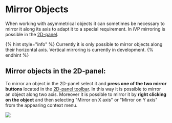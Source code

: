 # Mirror Objects

When working with asymmetrical objects it can sometimes be necessary to mirror it along its axis to adapt it to a special requirement. In iVP mirroring is possible in the [2D-panel](../user-interface/the-2d-panel.md).

{% hint style="info" %}
Currently it is only possible to mirror objects along their horizontal axis. Vertical mirroring is currently in development.
{% endhint %}

## Mirror objects in the 2D-panel:

To mirror an object in the 2D-panel select it and **press one of the two mirror buttons** located in the [2D-panel toolbar](../user-interface/the-2d-panel.md#the-toolbar-of-the-2d-panel). In this way it is possible to mirror an object along two axis. Moreover it is possible to mirror it by **right clicking on the object** and then selecting "Mirror on X axis" or "Mirror on Y axis" from the appearing context menu.

![](../../../.gitbook/assets/iVP\_guide\_mirror\_objects\_2D\_panel\_buttons.jpg)
